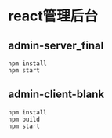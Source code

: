 # react管理后台

## admin-server_final


```
npm install
npm start
```


## admin-client-blank

```
npm install 
npm build
npm start
```
